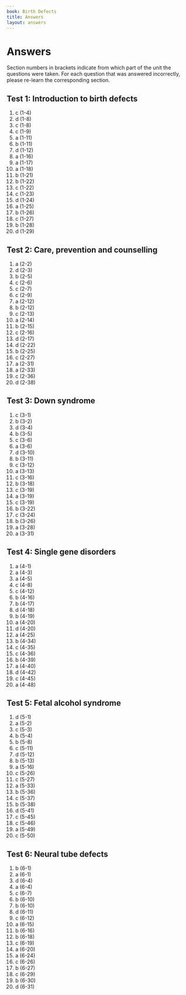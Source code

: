 ```yaml
---
book: Birth Defects
title: Answers
layout: answers
---
```


# Answers

Section numbers in brackets indicate from which part of the unit the questions were taken. For each question that was answered incorrectly, please re-learn the corresponding section.

## Test 1: Introduction to birth defects

1.	c	(1-4)
2.	d	(1-8)
3.	c	(1-8)
4.	c	(1-9)
5.	a	(1-11)
6.	b	(1-11)
7.	d	(1-12)
8.	a	(1-16)
9.	a	(1-17)
10.	a	(1-18)
11.	b	(1-21)
12.	b	(1-22)
13.	c	(1-22)
14.	c	(1-23)
15.	d	(1-24)
16.	a	(1-25)
17.	b	(1-26)
18.	c	(1-27)
19.	b	(1-28)
20.	d	(1-29)

## Test 2: Care, prevention and counselling

1.	a	(2-2)
2.	d	(2-3)
3.	b	(2-5)
4.	c	(2-6)
5.	c	(2-7)
6.	c	(2-9)
7.	a	(2-12)
8.	b	(2-12)
9.	c	(2-13)
10.	a	(2-14)
11.	b	(2-15)
12.	c	(2-16)
13.	d	(2-17)
14.	d	(2-22)
15.	b	(2-25)
16.	c	(2-27)
17.	a	(2-31)
18.	a	(2-33)
19.	c	(2-36)
20.	d	(2-38)

## Test 3: Down syndrome

1.	c	(3-1)
2.	b	(3-2)
3.	d	(3-4)
4.	b	(3-5)
5.	c	(3-6)
6.	a	(3-6)
7.	d	(3-10)
8.	b	(3-11)
9.	c	(3-12)
10.	a	(3-13)
11.	c	(3-16)
12.	b	(3-18)
13.	c	(3-19)
14.	a	(3-19)
15.	c	(3-19)
16.	b	(3-22)
17.	c	(3-24)
18.	b	(3-26)
19.	a	(3-28)
20.	a	(3-31)

## Test 4: Single gene disorders

1.	a	(4-1)
2.	a	(4-3)
3.	a	(4-5)
4.	c	(4-8)
5.	c	(4-12)
6.	b	(4-16)
7.	b	(4-17)
8.	d	(4-18)
9.	b	(4-19)
10.	a	(4-20)
11.	d	(4-20)
12.	a	(4-25)
13.	b	(4-34)
14.	c	(4-35)
15.	c	(4-36)
16.	b	(4-39)
17.	a	(4-40)
18.	d	(4-42)
19.	c	(4-45)
20.	a	(4-48)

## Test 5: Fetal alcohol syndrome

1.	d	(5-1)
2.	a	(5-2)
3.	c	(5-3)
4.	b	(5-4)
5.	b	(5-8)
6.	c	(5-11)
7.	d	(5-12)
8.	b	(5-13)
9.	a	(5-16)
10.	c	(5-26)
11.	c	(5-27)
12.	a	(5-33)
13.	b	(5-36)
14.	c	(5-37)
15.	b	(5-38)
16.	d	(5-41)
17.	c	(5-45)
18.	c	(5-46)
19.	a	(5-49)
20.	c	(5-50)

## Test 6: Neural tube defects

1.	b	(6-1)
2.	a	(6-1)
3.	d	(6-4)
4.	a	(6-4)
5.	c	(6-7)
6.	b	(6-10)
7.	b	(6-10)
8.	d	(6-11)
9.	c	(6-12)
10.	a	(6-15)
11.	b	(6-16)
12.	b	(6-18)
13.	c	(6-19)
14.	a	(6-20)
15.	a	(6-24)
16.	c	(6-26)
17.	b	(6-27)
18.	c	(6-29)
19.	b	(6-30)
20.	d	(6-31)
